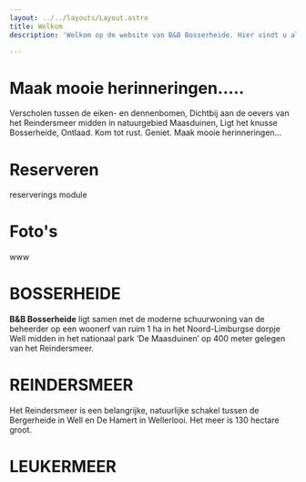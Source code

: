 ```yaml
---
layout: ../../layouts/Layout.astro
title: Welkom
description: 'Welkom op de website van B&B Bosserheide. Hier vindt u alle informatie over onze B&B en de omgeving.'

---
```


# Maak mooie herinneringen…..
Verscholen tussen de eiken- en dennenbomen,
Dichtbij aan de oevers van het Reindersmeer midden in natuurgebied Maasduinen,
Ligt het knusse Bosserheide,
Ontlaad. Kom tot rust. Geniet.
Maak mooie herinneringen...

# Reserveren

reserverings module

# Foto's
www


# BOSSERHEIDE

**B&B Bosserheide** ligt samen met de moderne schuurwoning van de beheerder op
een woonerf van ruim 1 ha in het Noord-Limburgse dorpje Well midden in het
nationaal park ‘De Maasduinen’ op 400 meter gelegen van het Reindersmeer.


# REINDERSMEER
Het Reindersmeer is een belangrijke, natuurlijke schakel tussen de Bergerheide in Well en De Hamert in Wellerlooi. Het meer is 130 hectare groot.

# LEUKERMEER
